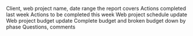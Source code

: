Client, web project name, date range the report covers
Actions completed last week
Actions to be completed this week
Web project schedule update
Web project budget update
Complete budget and broken budget down by phase
Questions, comments